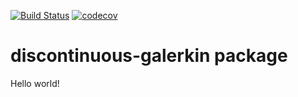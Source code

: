 [![Build Status](https://github.com/nmucke/discontinuous-galerkin/actions/workflows/CI.yml/badge.svg?event=push)](https://github.com/nmucke/discontinuous-galerkin/actions)
[![codecov](https://codecov.io/gh/nmucke/discontinuous-galerkin/branch/master/graph/badge.svg?token=C4OJDHTMWJ)](https://codecov.io/gh/nmucke/discontinuous-galerkin)
# discontinuous-galerkin package
Hello world! 
